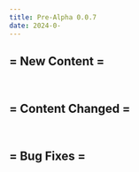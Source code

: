```yaml
---
title: Pre-Alpha 0.0.7
date: 2024-0-
---
```




= New Content =
- 

```
 
```

= Content Changed =
- 

```
 
```

= Bug Fixes =
- 